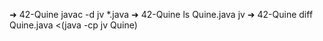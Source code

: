 
➜  42-Quine javac -d jv *.java
➜  42-Quine ls
Quine.java jv
➜  42-Quine diff Quine.java <(java -cp jv Quine)
